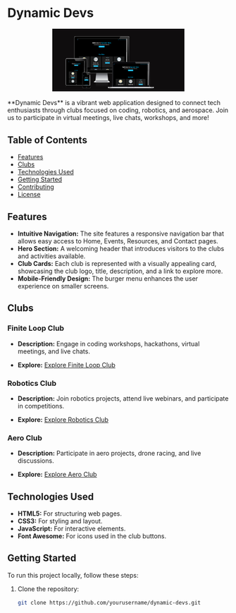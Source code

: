 # Dynamic Devs
<p align="center">
  <img src="Screenshot 2024-11-03 004142.png" alt="Project Logo" width="300"/>
</p>
**Dynamic Devs** is a vibrant web application designed to connect tech enthusiasts through clubs focused on coding, robotics, and aerospace. Join us to participate in virtual meetings, live chats, workshops, and more!

## Table of Contents

- [Features](#features)
- [Clubs](#clubs)
- [Technologies Used](#technologies-used)
- [Getting Started](#getting-started)
- [Contributing](#contributing)
- [License](#license)

## Features

- **Intuitive Navigation:** The site features a responsive navigation bar that allows easy access to Home, Events, Resources, and Contact pages.
- **Hero Section:** A welcoming header that introduces visitors to the clubs and activities available.
- **Club Cards:** Each club is represented with a visually appealing card, showcasing the club logo, title, description, and a link to explore more.
- **Mobile-Friendly Design:** The burger menu enhances the user experience on smaller screens.

## Clubs

### Finite Loop Club
- **Description:** Engage in coding workshops, hackathons, virtual meetings, and live chats.

- **Explore:** [Explore Finite Loop Club](finite-loop-club.html)

### Robotics Club
- **Description:** Join robotics projects, attend live webinars, and participate in competitions.

- **Explore:** [Explore Robotics Club](robotics.html)

### Aero Club
- **Description:** Participate in aero projects, drone racing, and live discussions.

- **Explore:** [Explore Aero Club](aero-club.html)

## Technologies Used

- **HTML5:** For structuring web pages.
- **CSS3:** For styling and layout.
- **JavaScript:** For interactive elements.
- **Font Awesome:** For icons used in the club buttons.

## Getting Started

To run this project locally, follow these steps:

1. Clone the repository:
   ```bash
   git clone https://github.com/yourusername/dynamic-devs.git
